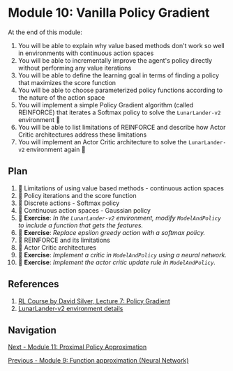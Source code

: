 # Module 10: Vanilla Policy Gradient

At the end of this module:

1. You will be able to explain why value based methods don't work so well in environments with continuous action spaces
2. You will be able to incrementally improve the agent's policy directly without performing any value iterations
3. You will be able to define the learning goal in terms of finding a policy that maximizes the score function
4. You will be able to choose parameterized policy functions according to the nature of the action space
5. You will implement a simple Policy Gradient algorithm (called REINFORCE) that iterates a Softmax policy to solve the 
`LunarLander-v2` environment :tada:
6. You will be able to list limitations of REINFORCE and describe how Actor Critic architectures address these limitations
7. You will implement an Actor Critic architecture to solve the `LunarLander-v2` environment again :tada:

## Plan

1. :movie_camera: Limitations of using value based methods - continuous action spaces
2. :movie_camera: Policy iterations and the score function
3. :movie_camera: Discrete actions - Softmax policy
4. :movie_camera: Continuous action spaces - Gaussian policy
4. :pencil: **Exercise**: *In the `LunarLander-v2` environment, modify `ModelAndPolicy` to include a function that 
gets the features.*
4. :pencil: **Exercise**: *Replace epsilon greedy action with a softmax policy.*
5. :movie_camera: REINFORCE and its limitations
6. :movie_camera: Actor Critic architectures
7. :pencil: **Exercise**: *Implement a critic in `ModelAndPolicy` using a neural network.*
8. :pencil: **Exercise**: *Implement the actor critic update rule in `ModelAndPolicy`.*

## References

1. [RL Course by David Silver, Lecture 7: Policy Gradient](https://www.youtube.com/watch?v=KHZVXao4qXs)
2. [LunarLander-v2 environment details](https://github.com/openai/gym/wiki/Leaderboard#lunarlander-v2)

## Navigation 

[Next - Module 11: Proximal Policy Approximation](https://github.com/gutfeeling/practical_rl_for_coders/tree/master/11_proximal_policy_optimization)

[Previous - Module 9: Function approximation (Neural Network)](https://github.com/gutfeeling/practical_rl_for_coders/tree/master/09_fn_approx_neural_network)


